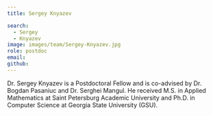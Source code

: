 ```yaml
---
title: Sergey Knyazev

search:
  - Sergey 
  - Knyazev
image: images/team/Sergey-Knyazev.jpg
role: postdoc
email: 
github: 
---
```


 Dr. Sergey Knyazev is a Postdoctoral Fellow and is co-advised by Dr. Bogdan Pasaniuc and Dr. Serghei Mangul. He received M.S. in Applied Mathematics at Saint Petersburg Academic University and Ph.D. in Computer Science at Georgia State University (GSU).
